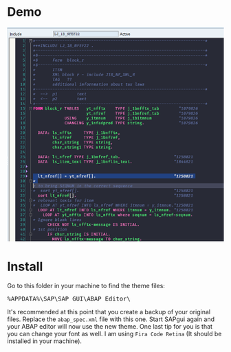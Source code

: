 # Demo
![demo image](./demo.png)
# Install
Go to this folder in your machine to find the theme files:

<pre>%APPDATA%\SAP\SAP GUI\ABAP Editor\</pre>

It's recommended at this point that you create a backup of your original files.
Replace the `abap_spec.xml` file with this one.  Start SAPgui again and your ABAP editor will now use the new theme.
One last tip for you is that you can change your font as well. I am using `Fira Code Retina` (It should be installed in your machine).
